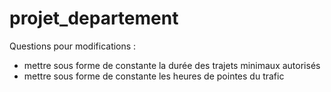 # projet_departement

Questions pour modifications : 

- mettre sous forme de constante la durée des trajets minimaux autorisés
- mettre sous forme de constante les heures de pointes du trafic 


